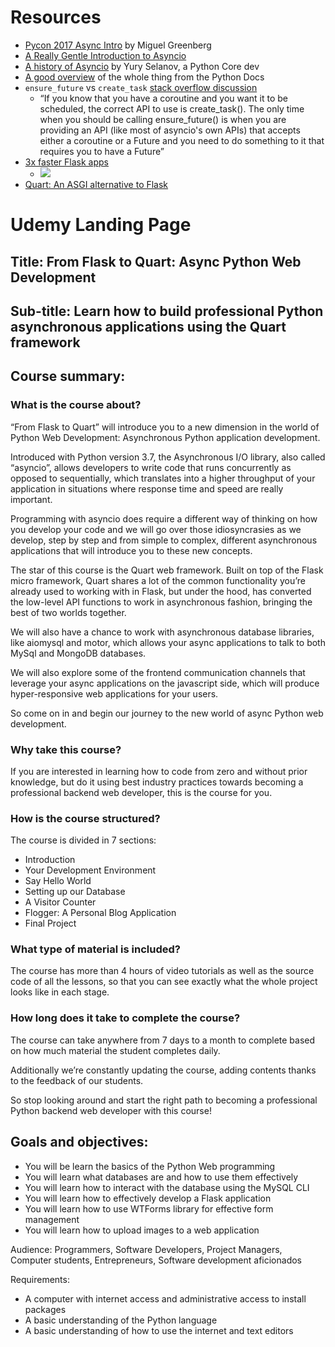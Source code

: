 # Resources
- [Pycon 2017 Async Intro](https://www.youtube.com/watch?v=iG6fr81xHKA) by Miguel Greenberg
- [A Really Gentle Introduction to Asyncio](https://www.youtube.com/watch?v=3mb9jFAHRfw)
- [A history of Asyncio](https://www.youtube.com/watch?v=ReXxO_azV-w) by Yury Selanov, a Python Core dev
- [A good overview](https://docs.python.org/3/library/asyncio-task.html) of the whole thing from the Python Docs
- `ensure_future` vs `create_task` [stack overflow discussion](https://stackoverflow.com/questions/36342899/asyncio-ensure-future-vs-baseeventloop-create-task-vs-simple-coroutine)
	- “If you know that you have a coroutine and you want it to be scheduled, the correct API to use is create\_task(). The only time when you should be calling ensure\_future() is when you are providing an API (like most of asyncio's own APIs) that accepts either a coroutine or a Future and you need to do something to it that requires you to have a Future”
- [3x faster Flask apps](https://hackernoon.com/3x-faster-than-flask-8e89bfbe8e4f)
	- ![](0.1.1.png)
- [Quart: An ASGI alternative to Flask](https://www.youtube.com/watch?v=t8-Y7Kivuu0)

# Udemy Landing Page

## Title: From Flask to Quart: Async Python Web Development
## Sub-title: Learn how to build professional Python asynchronous applications using the Quart framework

## Course summary:
### What is the course about?
“From Flask to Quart” will introduce you to a new dimension in the world of Python Web Development: Asynchronous Python application development.

Introduced with Python version 3.7, the Asynchronous I/O library, also called “asyncio”, allows developers to write code that runs concurrently as opposed to sequentially, which translates into a higher throughput of your application in situations where response time and speed are really important.

Programming with asyncio does require a different way of thinking on how you develop your code and we will go over those idiosyncrasies as we develop, step by step and from simple to complex, different asynchronous applications that will introduce you to these new concepts.

The star of this course is the Quart web framework. Built on top of the Flask micro framework, Quart shares a lot of the common functionality you’re already used to working with in Flask, but under the hood, has converted the low-level API functions to work in asynchronous fashion, bringing the best of two worlds together.

We will also have a chance to work with asynchronous database libraries, like aiomysql and motor, which allows your async applications to talk to both MySql and MongoDB databases.

We will also explore some of the frontend communication channels that leverage your async applications on the javascript side, which will produce hyper-responsive web applications for your users.

So come on in and begin our journey to the new world of async Python web development.

### Why take this course?
If you are interested in learning how to code from zero and without prior knowledge, but do it using best industry practices towards becoming a professional backend web developer, this is the course for you.

### How is the course structured?
The course is divided in 7 sections:
- Introduction
- Your Development Environment
- Say Hello World
- Setting up our Database
- A Visitor Counter
- Flogger: A Personal Blog Application
- Final Project

### What type of material is included?
The course has more than 4 hours of video tutorials as well as the source code of all the lessons, so that you can see exactly what the whole project looks like in each stage.

### How long does it take to complete the course?
The course can take anywhere from 7 days to a month to complete based on how much material the student completes daily.

Additionally we’re constantly updating the course, adding contents thanks to the feedback of our students.

So stop looking around and start the right path to becoming a professional Python backend web developer with this course!

## Goals and objectives:
- You will be learn the basics of the Python Web programming
- You will learn what databases are and how to use them effectively
- You will learn how to interact with the database using the MySQL CLI
- You will learn how to effectively develop a Flask application
- You will learn how to use WTForms library for effective form management
- You will learn how to upload images to a web application
 
Audience:
Programmers, Software Developers, Project Managers, Computer students, Entrepreneurs, Software development aficionados

Requirements:
- A computer with internet access and administrative access to install packages
- A basic understanding of the Python language
- A basic understanding of how to use the internet and text editors
